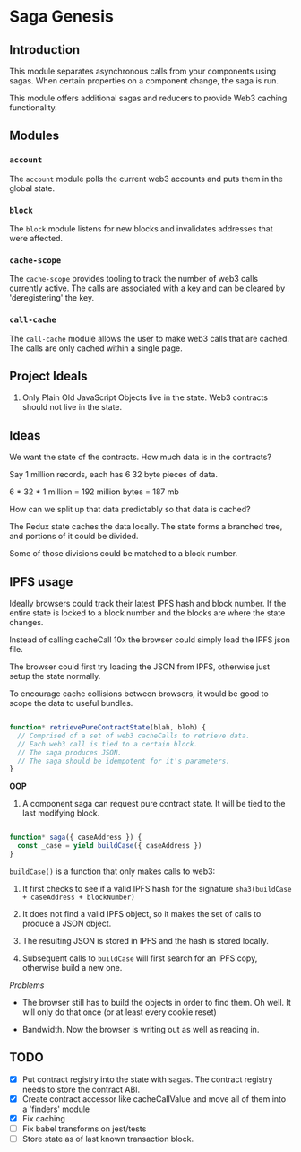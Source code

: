 # Saga Genesis

## Introduction

This module separates asynchronous calls from your components using sagas.  When certain properties on a component change, the saga is run.

This module offers additional sagas and reducers to provide Web3 caching functionality.

## Modules

### `account`

The `account` module polls the current web3 accounts and puts them in the global state.

### `block`

The `block` module listens for new blocks and invalidates addresses that were affected.

### `cache-scope`

The `cache-scope` provides tooling to track the number of web3 calls currently active.  The calls are associated
with a key and can be cleared by 'deregistering' the key.

### `call-cache`

The `call-cache` module allows the user to make web3 calls that are cached.  The calls are only cached within
a single page.

## Project Ideals

1. Only Plain Old JavaScript Objects live in the state.  Web3 contracts should not live in the state.

## Ideas

We want the state of the contracts.  How much data is in the contracts?

Say 1 million records, each has 6 32 byte pieces of data.

6 * 32 * 1 million = 192 million bytes = 187 mb

How can we split up that data predictably so that data is cached?

The Redux state caches the data locally.  The state forms a branched tree, and portions of it could be divided.

Some of those divisions could be matched to a block number.

## IPFS usage

Ideally browsers could track their latest IPFS hash and block number.  If the entire state is locked to a block number
and the blocks are where the state changes.

Instead of calling cacheCall 10x the browser could simply load the IPFS json file.

The browser could first try loading the JSON from IPFS, otherwise just setup the state normally.

To encourage cache collisions between browsers, it would be good to scope the data to useful bundles.

```javascript

function* retrievePureContractState(blah, bloh) {
  // Comprised of a set of web3 cacheCalls to retrieve data.
  // Each web3 call is tied to a certain block.
  // The saga produces JSON.
  // The saga should be idempotent for it's parameters.
}

```

**OOP**

1. A component saga can request pure contract state.  It will be tied to the last modifying block.

```javascript

function* saga({ caseAddress }) {
  const _case = yield buildCase({ caseAddress })
}

```

`buildCase()` is a function that only makes calls to web3:

1. It first checks to see if a valid IPFS hash for the signature `sha3(buildCase + caseAddress + blockNumber)`

3. It does not find a valid IPFS object, so it makes the set of calls to produce a JSON object.

3. The resulting JSON is stored in IPFS and the hash is stored locally.

4. Subsequent calls to `buildCase` will first search for an IPFS copy, otherwise build a new one.

*Problems*

- The browser still has to build the objects in order to find them.  Oh well.  It will only do that once (or
  at least every cookie reset)

- Bandwidth.  Now the browser is writing out as well as reading in.

## TODO

- [x] Put contract registry into the state with sagas.  The contract registry needs to store the contract ABI.
- [x] Create contract accessor like cacheCallValue and move all of them into a 'finders' module
- [x] Fix caching
- [ ] Fix babel transforms on jest/tests
- [ ] Store state as of last known transaction block.
